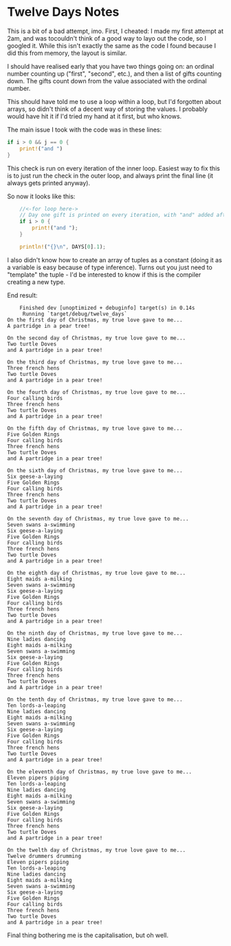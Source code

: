 # Twelve Days Notes

This is a bit of a bad attempt, imo.
First, I cheated: I made my first attempt at 2am, and was tocouldn't think of a good way to layo out the code, so I googled it.
While this isn't exactly the same as the code I found because I did this from memory, the layout is similar.

I should have realised early that you have two things going on: an ordinal number counting up ("first", "second", etc.), and then a list of gifts counting down.
The gifts count down from the value associated with the ordinal number.

This should have told me to use a loop within a loop, but I'd forgotten about arrays, so didn't think of a decent way of storing the values.
I probably would have hit it if I'd tried my hand at it first, but who knows.

The main issue I took with the code was in these lines:

```rust
if i > 0 && j == 0 {
    print!("and ")
}
```

This check is run on every iteration of the inner loop.
Easiest way to fix this is to just run the check in the outer loop, and always print the final line (it always gets printed anyway).

So now it looks like this:

```rust
    //<-for loop here->
    // Day one gift is printed on every iteration, with "and" added after the first.
    if i > 0 {
        print!("and ");
    }

    println!("{}\n", DAYS[0].1);
```

I also didn't know how to create an array of tuples as a constant (doing it as a variable is easy because of type inference).
Turns out you just need to "template" the tuple - I'd be interested to know if this is the compiler creating a new type.

End result:

```   Compiling twelve_days v0.1.0 (/home/max/Documents/Programming Projects/Learning-Rust/Chapter3/Project/twelve_days)
    Finished dev [unoptimized + debuginfo] target(s) in 0.14s
     Running `target/debug/twelve_days`
On the first day of Christmas, my true love gave to me...
A partridge in a pear tree!

On the second day of Christmas, my true love gave to me...
Two turtle Doves
and A partridge in a pear tree!

On the third day of Christmas, my true love gave to me...
Three french hens
Two turtle Doves
and A partridge in a pear tree!

On the fourth day of Christmas, my true love gave to me...
Four calling birds
Three french hens
Two turtle Doves
and A partridge in a pear tree!

On the fifth day of Christmas, my true love gave to me...
Five Golden Rings
Four calling birds
Three french hens
Two turtle Doves
and A partridge in a pear tree!

On the sixth day of Christmas, my true love gave to me...
Six geese-a-laying
Five Golden Rings
Four calling birds
Three french hens
Two turtle Doves
and A partridge in a pear tree!

On the seventh day of Christmas, my true love gave to me...
Seven swans a-swimming
Six geese-a-laying
Five Golden Rings
Four calling birds
Three french hens
Two turtle Doves
and A partridge in a pear tree!

On the eighth day of Christmas, my true love gave to me...
Eight maids a-milking
Seven swans a-swimming
Six geese-a-laying
Five Golden Rings
Four calling birds
Three french hens
Two turtle Doves
and A partridge in a pear tree!

On the ninth day of Christmas, my true love gave to me...
Nine ladies dancing
Eight maids a-milking
Seven swans a-swimming
Six geese-a-laying
Five Golden Rings
Four calling birds
Three french hens
Two turtle Doves
and A partridge in a pear tree!

On the tenth day of Christmas, my true love gave to me...
Ten lords-a-leaping
Nine ladies dancing
Eight maids a-milking
Seven swans a-swimming
Six geese-a-laying
Five Golden Rings
Four calling birds
Three french hens
Two turtle Doves
and A partridge in a pear tree!

On the eleventh day of Christmas, my true love gave to me...
Eleven pipers piping
Ten lords-a-leaping
Nine ladies dancing
Eight maids a-milking
Seven swans a-swimming
Six geese-a-laying
Five Golden Rings
Four calling birds
Three french hens
Two turtle Doves
and A partridge in a pear tree!

On the twelth day of Christmas, my true love gave to me...
Twelve drummers drumming
Eleven pipers piping
Ten lords-a-leaping
Nine ladies dancing
Eight maids a-milking
Seven swans a-swimming
Six geese-a-laying
Five Golden Rings
Four calling birds
Three french hens
Two turtle Doves
and A partridge in a pear tree!
```

Final thing bothering me is the capitalisation, but oh well.
